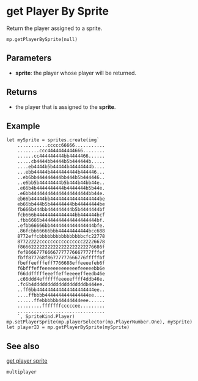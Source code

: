 # get Player By Sprite

Return the player assigned to a sprite.

```sig
mp.getPlayerBySprite(null)
```
## Parameters

* **sprite**: the player whose player will be returned.

## Returns

* the player that is assigned to the **sprite**.

## Example

```blocks
let mySprite = sprites.create(img`
    ...........ccccc66666...........
    ........ccc4444444444666........
    ......cc444444444bb4444466......
    .....cb4444bb4444b5b444444b.....
    ....eb4444b5b44444b44444444b....
    ...ebb44444b4444444444b444446...
    ..eb6bb444444444bb444b5b444446..
    ..e6bb5b44444444b5b444b44bb44e..
    .e66b4b4444444444b4444444b5b44e.
    .e6bb444444444444444444444bb44e.
    eb66b44444bb444444444444444444be
    eb66bb444b5b44444444bb44444444be
    fb666b444bb444444444b5b4444444bf
    fcb666b44444444444444bb444444bcf
    .fbb6666b44444444444444444444bf.
    .efbb66666bb4444444444444444bfe.
    .86fcbb66666bbb44444444444bcc688
    8772effcbbbbbbbbbbbbbbbbcfc22778
    87722222cccccccccccccccc22226678
    f866622222222222222222222276686f
    fef866677766667777776667777fffef
    fbff877768f86777777666776fffffbf
    fbeffeefffeff7766688effeeeefeb6f
    f6bfffeffeeeeeeeeeeeeefeeeeebb6e
    f66ddfffffeeeffeffeeeeeffeedb46e
    .c66ddd4effffffeeeeeffff4ddb46e.
    .fc6b4dddddddddddddddddddb444ee.
    ..ff6bb444444444444444444444ee..
    ....ffbbbb4444444444444444ee....
    ......ffebbbbbb44444444eee......
    .........fffffffcccccee.........
    ................................
    `, SpriteKind.Player)
mp.setPlayerSprite(mp.playerSelector(mp.PlayerNumber.One), mySprite)
let playerID = mp.getPlayerBySprite(mySprite)
```

## See also

[get player sprite](/reference/multiplayer/get-player-sprite)

```package
multiplayer
```